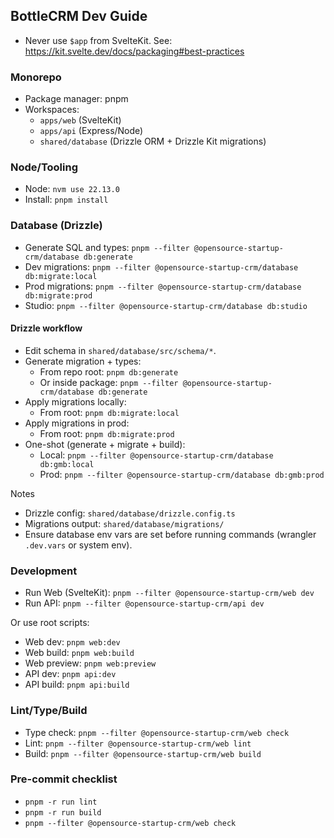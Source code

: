 ## BottleCRM Dev Guide

- Never use `$app` from SvelteKit. See: https://kit.svelte.dev/docs/packaging#best-practices

### Monorepo

- Package manager: pnpm
- Workspaces:
  - `apps/web` (SvelteKit)
  - `apps/api` (Express/Node)
  - `shared/database` (Drizzle ORM + Drizzle Kit migrations)

### Node/Tooling

- Node: `nvm use 22.13.0`
- Install: `pnpm install`

### Database (Drizzle)

- Generate SQL and types: `pnpm --filter @opensource-startup-crm/database db:generate`
- Dev migrations: `pnpm --filter @opensource-startup-crm/database db:migrate:local`
- Prod migrations: `pnpm --filter @opensource-startup-crm/database db:migrate:prod`
- Studio: `pnpm --filter @opensource-startup-crm/database db:studio`

#### Drizzle workflow

- Edit schema in `shared/database/src/schema/*`.
- Generate migration + types:
  - From repo root: `pnpm db:generate`
  - Or inside package: `pnpm --filter @opensource-startup-crm/database db:generate`
- Apply migrations locally:
  - From root: `pnpm db:migrate:local`
- Apply migrations in prod:
  - From root: `pnpm db:migrate:prod`
- One-shot (generate + migrate + build):
  - Local: `pnpm --filter @opensource-startup-crm/database db:gmb:local`
  - Prod: `pnpm --filter @opensource-startup-crm/database db:gmb:prod`

Notes

- Drizzle config: `shared/database/drizzle.config.ts`
- Migrations output: `shared/database/migrations/`
- Ensure database env vars are set before running commands (wrangler `.dev.vars` or system env).

### Development

- Run Web (SvelteKit): `pnpm --filter @opensource-startup-crm/web dev`
- Run API: `pnpm --filter @opensource-startup-crm/api dev`

Or use root scripts:

- Web dev: `pnpm web:dev`
- Web build: `pnpm web:build`
- Web preview: `pnpm web:preview`
- API dev: `pnpm api:dev`
- API build: `pnpm api:build`

### Lint/Type/Build

- Type check: `pnpm --filter @opensource-startup-crm/web check`
- Lint: `pnpm --filter @opensource-startup-crm/web lint`
- Build: `pnpm --filter @opensource-startup-crm/web build`

### Pre-commit checklist

- `pnpm -r run lint`
- `pnpm -r run build`
- `pnpm --filter @opensource-startup-crm/web check`
